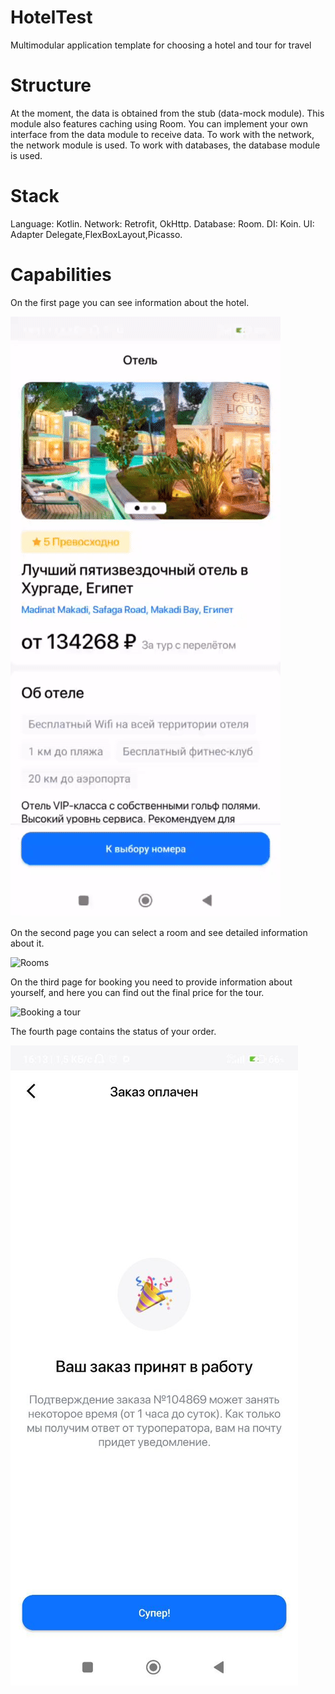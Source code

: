 # HotelTest
Multimodular application template for choosing a hotel and tour for travel

# Structure
At the moment, the data is obtained from the stub (data-mock module). This module also features caching using Room.
You can implement your own interface from the data module to receive data. To work with the network, the network module is used. To work with databases, the database module is used.

# Stack
Language: Kotlin. 
Network: Retrofit, OkHttp.
Database: Room.
DI: Koin.
UI: Adapter Delegate,FlexBoxLayout,Picasso.

# Capabilities
On the first page you can see information about the hotel.

![](illustrations/hotel.gif "Hotel info")

On the second page you can select a room and see detailed information about it.

![](illustrations/rooms.gif "Rooms")

On the third page for booking you need to provide information about yourself, and here you can find out the final price for the tour.

![](illustrations/booking.gif "Booking a tour")

The fourth page contains the status of your order.

![](illustrations/order.jpg "Order")
